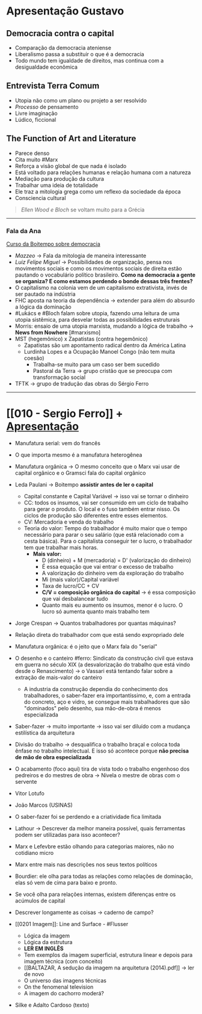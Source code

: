 # Apresentação Gustavo
## Democracia contra o capital 
- Comparação da democracia ateniense 
- Liberalismo passa a substituir o que é a democracia 
- Todo mundo tem igualdade de direitos, mas continua com a desigualdade econômica 
## Entrevista Terra Comum 
- Utopia não como um plano ou projeto a ser resolvido
- *Processo* de pensamento 
- Livre imaginação
- Lúdico, ficcional 
## The Function of Art and Literature 
- Parece denso 
- Cita muito #Marx 
- Reforça a visão global de que nada é isolado 
- Está voltado para relações humanas e relação humana com a natureza 
- Mediação para produção da cultura 
- Trabalhar uma ideia de totalidade 
- Ele traz a mitologia grega como um reflexo da sociedade da época 
- Consciencia cultural 

> _Ellen Wood e Bloch_ se voltam muito para a Grécia 

---
 ### Fala da Ana 
 [Curso da Boitempo sobre democracia](https://www.youtube.com/watch?v=k1MIsK5D0LQ&list=PLHiE8QPap5vQt05LL39TWA2EDHNKchtbO) 
- _Mazzeo_ -> Fala da mitologia de maneira interessante 
- _Luiz Felipe Miguel_ -> Possibilidades de organização, pensa nos movimentos sociais e como os movimentos sociais de direita estão pautando o vocabulário político brasileiro. **Como na democracia a gente se organiza? E como estamos perdendo o bonde dessas três frentes?**
 - O capitalismo na colonia vem de um capitalismo extrativista, invés de ser pautado na indústria 
 - FHC aposta na teoria da dependência -> extender para além do absurdo a lógica da dominação
 - #Lukács e #Bloch falam sobre utopia, fazendo uma leitura de uma utopia sistêmica, para desvelar todas as possibilidades estruturais 
 - Morris: ensaio de uma utopia marxista, mudando a lógica de trabalho -> **News from Nowhere** [#marxismo]
 - MST (hegemônico) x Zapatistas (contra hegemônico)
	 - Zapatistas são um apontamento radical dentro da América Latina 
	 - Lurdinha Lopes e a Ocupação Manoel Congo (não tem muita coesão)
		 - Trabalha-se muito para um caso ser bem sucedido 
		 - Pastoral da Terra -> grupo cristão que se preocupa com transformação social 
 - TFTK -> grupo de tradução das obras do Sérgio Ferro
---

# [[010 - Sergio Ferro]] + [Apresentação](https://slides.com/d/2VapxPU/live#/sergioferro)

- Manufatura serial: vem do francês 
- O que importa mesmo é a manufatura heterogênea 
- Manufatura orgânica -> O mesmo conceito que o Marx vai usar de capital orgânico e o Gramsci fala do capital orgânico 
- Leda Paulani -> Boitempo **assistir antes de ler o capital** 
	- Capital constante e Capital Variável -> isso vai se tornar o dinheiro
	- CC: todos os insumos, vai ser consumido em um ciclo de trabalho para gerar o produto. O local e o fuso também entrar nisso. Os ciclos de produção são diferentes entre esses elementos.  
	- CV: Mercadoria e venda do trabalho 
	- Teoria do valor: Tempo do trabalhador é muito maior que o tempo necessário para parar o seu salário (que está relacionado com a cesta básica). Para o capitalista conseguir ter o lucro, o trabalhador tem que trabalhar mais horas. 
		- **Mais valor:** 
			- D (dinheiro) + M (mercadoria) = D' (valorização do dinheiro)
			- É essa equação que vai entrar o excesso de trabalho 
			- A valorização do dinheiro vem da exploração do trabalho
			- Mi (mais valor)/Capital variável 
			- Taxa de lucro/CC + CV 
			- **C/V = composição orgânica do capital** -> é essa composição que vai desbalancear tudo 
			- Quanto mais eu aumento os insumos, menor é o lucro. O lucro só aumenta quanto mais trabalho tem 
- Jorge Crespan -> Quantos trabalhadores por quantas máquinas? 
- Relação direta do trabalhador com que está sendo expropriado dele 
- Manufatura orgânica: é o jeito que o Marx fala do "serial"
- O desenho e o canteiro #ferro: Sindicato da construção civil que estava em guerra no século XIX (a desvalorização do trabalho que está vindo desde o Renascimento) -> o Vassari está tentando falar sobre a extração de mais-valor do canteiro 
	- A industria da construção dependia do conhecimento dos trabalhadores, o saber-fazer era importantíssimo, e, com a entrada do concreto, aço e vidro, se consegue mais trabalhadores que são "dominados" pelo desenho, sua mão-de-obra é menos especializada 
- Saber-fazer -> muito importante -> isso vai ser diluído com a mudança estilística da arquitetura 
- Divisão do trabalho -> desqualifica o trabalho braçal e coloca toda ênfase no trabalho intelectual. E isso só acontece porque **não precisa de mão de obra especializada** 
- O acabamento (foco aqui) tira de vista todo o trabalho engenhoso dos pedreiros e do mestres de obra -> Nivela o mestre de obras com o servente 
- Vitor Lotufo 
- João Marcos (USINAS)
- O saber-fazer foi se perdendo e a criatividade fica limitada 
- Lathour -> Descrever da melhor maneira possível, quais ferramentas podem ser utilizadas para isso acontecer? 
- Marx e Lefevbre estão olhando para categorias maiores, não no cotidiano micro
- Marx entre mais nas descrições nos seus textos políticos 
- Bourdier: ele olha para todas as relações como relações de dominação, elas só vem de cima para baixo e pronto. 
- Se você olha para relações internas, existem diferenças entre os acúmulos de capital 
- Descrever longamente as coisas -> caderno de campo? 
- [[0201 Imagem]]: Line and Surface - #Flusser 
	- Lógica da imagem 
	- Lógica da estrutura 
	- **LER EM INGLÊS** 
	- Tem exemplos da imagem superficial, estrutura linear e depois para imagem técnica (com conceito)
	- [[BALTAZAR, A sedução da imagem na arquitetura (2014).pdf]] -> ler de novo
	- O universo das imagens técnicas 
	- On the fenomenal television 
	- A imagem do cachorro moderá? 

	
- Silke e Adalto Cardoso (texto)